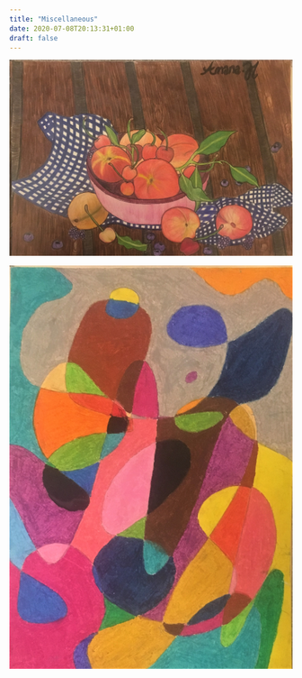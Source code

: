 ```yaml
---
title: "Miscellaneous"
date: 2020-07-08T20:13:31+01:00
draft: false
---
```


![Drawing 10](fruits.jpeg)

![Drawing 11](abstract.jpeg)

